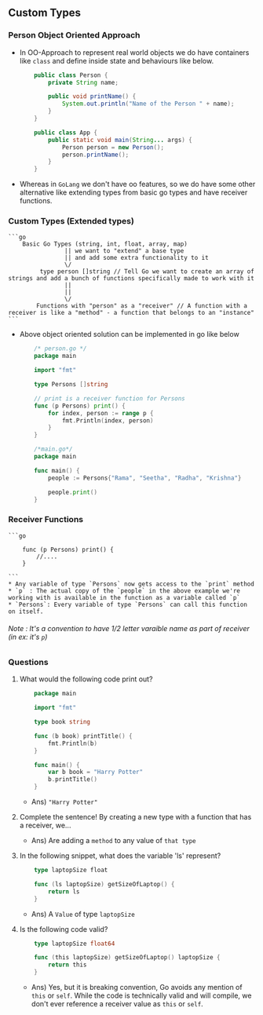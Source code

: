 ## Custom Types

### Person Object Oriented Approach

* In OO-Approach to represent real world objects we do have containers like `class` and define inside state and behaviours like below.

    ```java
        public class Person {
            private String name;

            public void printName() {
                System.out.println("Name of the Person " + name);
            }
        }

        public class App {
            public static void main(String... args) {
                Person person = new Person();
                person.printName();
            }
        }
    ```

* Whereas in `GoLang` we don't have oo features, so we do have some other alternative like extending types from basic go types and have receiver functions.

### Custom Types (Extended types)

    ```go
        Basic Go Types (string, int, float, array, map)
                    || we want to "extend" a base type
                    || and add some extra functionality to it
                    \/
             type person []string // Tell Go we want to create an array of strings and add a bunch of functions specifically made to work with it
                    ||
                    ||
                    \/
            Functions with "person" as a "receiver" // A function with a receiver is like a "method" - a function that belongs to an "instance"
    ```
* Above object oriented solution can be implemented in go like below

    ```go
        /* person.go */
        package main

        import "fmt"

        type Persons []string

        // print is a receiver function for Persons
        func (p Persons) print() {
            for index, person := range p {
                fmt.Println(index, person)
            }
        }

        /*main.go*/
        package main

        func main() {
            people := Persons{"Rama", "Seetha", "Radha", "Krishna"}

            people.print()
        }

    ```

### Receiver Functions

    ```go

        func (p Persons) print() {
            //....
        }

    ```
    * Any variable of type `Persons` now gets access to the `print` method
    * `p` : The actual copy of the `people` in the above example we're working with is available in the function as a variable called `p`
    * `Persons`: Every variable of type `Persons` can call this function on itself.

######     Note : It's a convention to have 1/2 letter varaible name as part of receiver (in ex: it's `p`)


### Questions

1. What would the following code print out?

    ```go
        package main

        import "fmt"

        type book string

        func (b book) printTitle() {
            fmt.Println(b)
        }

        func main() {
            var b book = "Harry Potter"
            b.printTitle()
        }
    ```
    * Ans) `"Harry Potter"`

2. Complete the sentence!
    By creating a new type with a function that has a receiver, we...

    * Ans) Are adding a `method` to any value of `that type`

3. In the following snippet, what does the variable 'ls' represent?

    ```go
        type laptopSize float

        func (ls laptopSize) getSizeOfLaptop() {
            return ls
        }
    ```
    * Ans) A `Value` of type `laptopSize`

4. Is the following code valid?

    ```go
        type laptopSize float64

        func (this laptopSize) getSizeOfLaptop() laptopSize {
            return this
        }
    ```
    * Ans) Yes, but it is breaking convention, Go avoids any mention of `this` or `self`. While the code is technically valid and will compile, we don't ever reference a receiver value as `this` or `self`.
